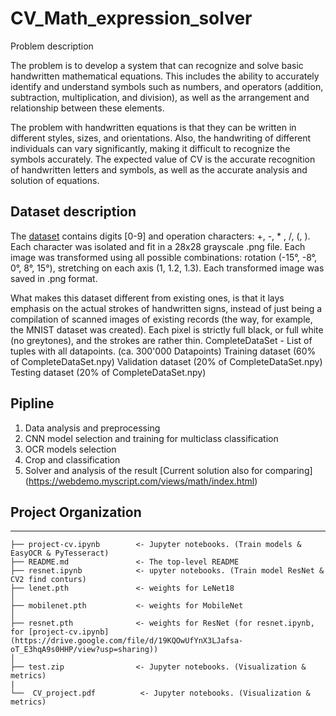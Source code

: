 # CV_Math_expression_solver

Problem description

 The problem is to develop a system that can recognize and solve basic handwritten mathematical equations. This includes the ability to accurately identify and understand symbols such as numbers, and operators (addition, subtraction, multiplication, and division), as well as the arrangement and relationship between these elements. 
 
 The problem with handwritten equations is that they can be written in different styles, sizes, and orientations. Also, the handwriting of different individuals can vary significantly, making it difficult to recognize the symbols accurately. The expected value of CV  is the accurate recognition of handwritten letters and symbols, as well as the accurate analysis and solution of equations.

## Dataset description 

  The [dataset](https://www.kaggle.com/datasets/michelheusser/handwritten-digits-and-operators/data) contains digits [0-9] and operation characters: +, -, * , /, (, ).
Each character was isolated and fit in a 28x28 grayscale .png file. Each image was transformed using all possible combinations: rotation (-15°, -8°, 0°, 8°, 15°), stretching on each axis (1, 1.2, 1.3). Each transformed image was saved in .png format.
  
  What makes this dataset different from existing ones, is that it lays emphasis on the actual strokes of handwritten signs, instead of just being a compilation of scanned images of existing records (the way, for example, the MNIST dataset was created). Each pixel is strictly full black, or full white (no greytones), and the strokes are rather thin.
CompleteDataSet - List of tuples with all datapoints. (ca. 300'000 Datapoints)
Training dataset (60% of CompleteDataSet.npy)
Validation dataset (20% of CompleteDataSet.npy)
Testing dataset (20% of CompleteDataSet.npy)


## Pipline

  1. Data analysis and preprocessing
  2. CNN model selection and training for multiclass classification
  3. OCR models selection
  4. Crop and classification
  5. Solver and analysis of the result [Current solution also for comparing]
(https://webdemo.myscript.com/views/math/index.html)

## Project Organization
------------
    ├── project-cv.ipynb        <- Jupyter notebooks. (Train models & EasyOCR & PyTesseract)
    ├── README.md               <- The top-level README
    ├── resnet.ipynb            <- upyter notebooks. (Train model ResNet & CV2 find conturs)
    ├── lenet.pth               <- weights for LeNet18
    │
    ├── mobilenet.pth           <- weights for MobileNet
    │
    ├── resnet.pth              <- weights for ResNet (for resnet.ipynb, for [project-cv.ipynb](https://drive.google.com/file/d/19KQOwUfYnX3LJafsa-oT_E3hqA9s0HHP/view?usp=sharing))
    │
    ├── test.zip                <- Jupyter notebooks. (Visualization & metrics)
    |
    └──  CV_project.pdf          <- Jupyter notebooks. (Visualization & metrics)


